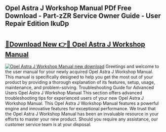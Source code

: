 ## Opel Astra J Workshop Manual PDf Free Download - Part-zZR Service Owner Guide - User Repair Edition IkuDp

# <h2><a href="http://cf16934.oget.top/?id=Opel+Astra+J+Workshop+Manual">🔗Download New 👉🔴 Opel Astra J Workshop Manual</a></h2>

[![Opel Astra J Workshop Manual new download](https://i.imgur.com/5g1atiW.png)](http://cf16934.oget.top/?id=Opel+Astra+J+Workshop+Manual)
Greetings and welcome to the user manual for your newly acquired Opel Astra J Workshop Manual. This manual is specifically designed to help you get the most out of your product by providing a thorough explanation of its features, setup, usage, maintenance, and problem-solving. Troubleshooting Guide for Advanced Users Opel Astra J Workshop Manual This section offers advanced troubleshooting tips for experienced users of your new Opel Astra J Workshop Manual. This Opel Astra J Workshop Manual features a powerful engine and innovative features for exceptional performance. We trust that the Opel Astra J Workshop Manual has been an invaluable resource in your efforts to master your new product. Should you require any assistance, our customer service team is at your disposal.
